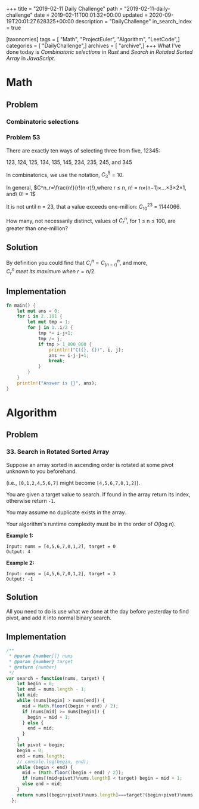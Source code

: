 +++
title = "2019-02-11 Daily Challenge"
path = "2019-02-11-daily-challenge"
date = 2019-02-11T00:01:32+00:00
updated = 2020-09-19T20:01:27.628325+00:00
description = "DailyChallenge"
in_search_index = true

[taxonomies]
tags = [ "Math", "ProjectEuler", "Algorithm", "LeetCode",]
categories = [ "DailyChallenge",]
archives = [ "archive",]
+++
What I've done today is *Combinatoric selections* in *Rust* and *Search in Rotated Sorted Array* in *JavaScript*.

<!-- more -->

# Math

## Problem

### Combinatoric selections

### Problem 53

There are exactly ten ways of selecting three from five, 12345:

123, 124, 125, 134, 135, 145, 234, 235, 245, and 345

In combinatorics, we use the notation, $C^5_3​$ = 10.

In general,
$C^n_r=\frac{n!}{r!(n-r)!},where r ≤ n, n! = n×(n−1)×...×3×2×1, and\ 0! = 1​$

It is not until n = 23, that a value exceeds one-million: $C^{23}_{10}$ = 1144066.

How many, not necessarily distinct, values of  $C^n_r$, for 1 ≤ n ≤ 100, are greater than one-million?

## Solution

By definition you could find that $C^n_r=C^n_{(n-r)}$, and more, $C_r^n\ meet\ its\ maximum\ when\ r=n/2$.

## Implementation

```rust
fn main() {
    let mut ans = 0;
    for i in 2..101 {
        let mut tmp = 1;
        for j in 1..i/2 {
            tmp *= i-j+1;
            tmp /= j;
            if tmp > 1_000_000 {
                println!("C({}, {})", i, j);
                ans += i-j-j+1;
                break;
            }
        }
    }
    println!("Answer is {}", ans);
}
```

# Algorithm

## Problem

### 33. Search in Rotated Sorted Array

Suppose an array sorted in ascending order is rotated at some pivot unknown to you beforehand.

(i.e., `[0,1,2,4,5,6,7]` might become `[4,5,6,7,0,1,2]`).

You are given a target value to search. If found in the array return its index, otherwise return `-1`.

You may assume no duplicate exists in the array.

Your algorithm's runtime complexity must be in the order of *O*(log *n*).

**Example 1:**

```
Input: nums = [4,5,6,7,0,1,2], target = 0
Output: 4
```

**Example 2:**

```
Input: nums = [4,5,6,7,0,1,2], target = 3
Output: -1
```

## Solution

All you need to do is use what we done at the day before yesterday to find pivot, and add it into normal binary search.

## Implementation

```js
/**
 * @param {number[]} nums
 * @param {number} target
 * @return {number}
 */
var search = function(nums, target) {
    let begin = 0;
    let end = nums.length - 1;
    let mid;
    while (nums[begin] > nums[end]) {
      mid = Math.floor((begin + end) / 2);
      if (nums[mid] >= nums[begin]) {
        begin = mid + 1;
      } else {
        end = mid;
      }
    }
    let pivot = begin;
    begin = 0;
    end = nums.length;
    // console.log(begin, end);
    while (begin < end) {
      mid = (Math.floor((begin + end) / 2));
      if (nums[(mid+pivot)%nums.length] < target) begin = mid + 1;
      else end = mid;
    }
    return nums[(begin+pivot)%nums.length]===target?(begin+pivot)%nums.length:-1;
  };
```